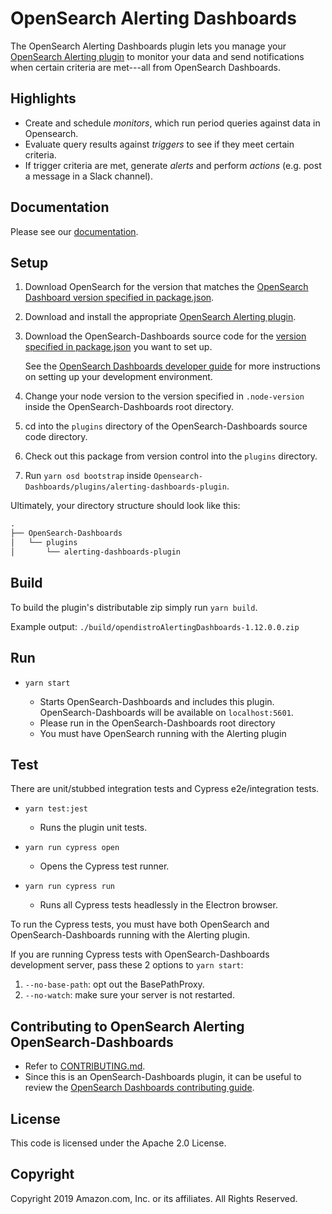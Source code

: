 # OpenSearch Alerting Dashboards

The OpenSearch Alerting Dashboards plugin lets you manage your [OpenSearch Alerting plugin](https://github.com/opensearch-project/alerting) to monitor your data and send notifications when certain criteria are met---all from OpenSearch Dashboards.


## Highlights

- Create and schedule *monitors*, which run period queries against data in Opensearch.
- Evaluate query results against *triggers* to see if they meet certain criteria.
- If trigger criteria are met, generate *alerts* and perform *actions* (e.g. post a message in a Slack channel).


## Documentation

Please see our [documentation](https://opendistro.github.io/for-elasticsearch-docs/).


## Setup

1. Download OpenSearch for the version that matches the [OpenSearch Dashboard version specified in package.json](./package.json#L9).
1. Download and install the appropriate [OpenSearch Alerting plugin](https://github.com/opensearch-project/alerting).
1. Download the OpenSearch-Dashboards source code for the [version specified in package.json](./package.json#L9) you want to set up.

   See the [OpenSearch Dashboards developer guide](https://github.com/opensearch-project/OpenSearch/blob/main/DEVELOPER_GUIDE.md) for more instructions on setting up your development environment.

1. Change your node version to the version specified in `.node-version` inside the OpenSearch-Dashboards root directory.
1. cd into the `plugins` directory of the OpenSearch-Dashboards source code directory.
1. Check out this package from version control into the `plugins` directory.
1. Run `yarn osd bootstrap` inside `Opensearch-Dashboards/plugins/alerting-dashboards-plugin`.

Ultimately, your directory structure should look like this:

```md
.
├── OpenSearch-Dashboards
│   └── plugins
│       └── alerting-dashboards-plugin
```


## Build

To build the plugin's distributable zip simply run `yarn build`.

Example output: `./build/opendistroAlertingDashboards-1.12.0.0.zip`


## Run

- `yarn start`

  - Starts OpenSearch-Dashboards and includes this plugin. OpenSearch-Dashboards will be available on `localhost:5601`.
  - Please run in the OpenSearch-Dashboards root directory
  - You must have OpenSearch running with the Alerting plugin

## Test
  
  There are unit/stubbed integration tests and Cypress e2e/integration tests.
  
- `yarn test:jest`

  - Runs the plugin unit tests.

- `yarn run cypress open`

  - Opens the Cypress test runner.

- `yarn run cypress run`

  - Runs all Cypress tests headlessly in the Electron browser.

 To run the Cypress tests, you must have both OpenSearch and OpenSearch-Dashboards running with the Alerting plugin.
  
 If you are running Cypress tests with OpenSearch-Dashboards development server, pass these 2 options to `yarn start`: 
  1. `--no-base-path`: opt out the BasePathProxy.
  1. `--no-watch`: make sure your server is not restarted.


## Contributing to OpenSearch Alerting OpenSearch-Dashboards

- Refer to [CONTRIBUTING.md](./CONTRIBUTING.md).
- Since this is an OpenSearch-Dashboards plugin, it can be useful to review the [OpenSearch Dashboards contributing guide](https://github.com/opensearch-project/OpenSearch-Dashboards/blob/main/CONTRIBUTING.md).


## License

This code is licensed under the Apache 2.0 License.

## Copyright

Copyright 2019 Amazon.com, Inc. or its affiliates. All Rights Reserved.

